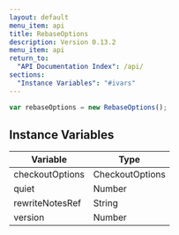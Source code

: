 ```yaml
---
layout: default
menu_item: api
title: RebaseOptions
description: Version 0.13.2
menu_item: api
return_to:
  "API Documentation Index": /api/
sections:
  "Instance Variables": "#ivars"
---
```


```js
var rebaseOptions = new RebaseOptions();
```

## <a name="ivars"></a>Instance Variables

| Variable | Type |
| --- | --- |
| <a name="checkoutOptions"></a>checkoutOptions | CheckoutOptions |
| <a name="quiet"></a>quiet | Number |
| <a name="rewriteNotesRef"></a>rewriteNotesRef | String |
| <a name="version"></a>version | Number |

